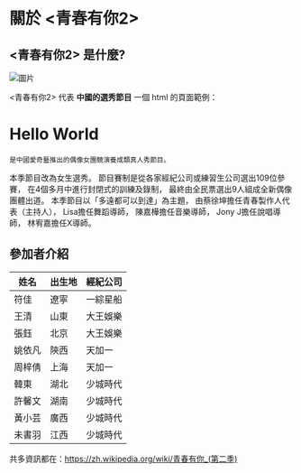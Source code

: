 # 關於 <青春有你2>
## <青春有你2> 是什麼?
![圖片](https://s.yimg.com/ny/api/res/1.2/pc2ytRpyZmfZGNcwKWlHEQ--~A/YXBwaWQ9aGlnaGxhbmRlcjtzbT0xO3c9NTAwO2g9MzUw/https://media-mbst-pub-ue1.s3.amazonaws.com/creatr-uploaded-images/2020-04/cf519700-7b12-11ea-bff6-089b9060ced2)



<青春有你2> 代表 **中國的選秀節目**
一個 html 的頁面範例：
        <meta charset="UTF-8">
        <meta name="viewport" content="width=device-width, initial-scale=1.0">
        <meta http-equiv="X-UA-Compatible" content="ie=edge">
                <title>青春有你2</title>
    </head>
    <body>
    <h1>Hello World</h1>
    </body>
    </html>

    是中國愛奇藝推出的偶像女團競演養成類真人秀節目。
本季節目改為女生選秀。
節目賽制是從各家經紀公司或練習生公司選出109位參賽，
在4個多月中進行封閉式的訓練及錄制，
最終由全民票選出9人組成全新偶像團體出道。
本季節目以「多遠都可以到達」為主題，
由蔡徐坤擔任青春製作人代表（主持人），
Lisa擔任舞蹈導師，
陳嘉樺擔任音樂導師，
Jony J擔任說唱導師，
林宥嘉擔任X導師。


## 參加者介紹

| 姓名    |     出生地   | 經紀公司    |
|--------|--------------|------------|
|  符佳  |      遼寧    |   一綜星船   |
|  王清  |      山東    |   大王娛樂   |
|  張鈺  |      北京    |   大王娛樂   |
|  姚依凡 |      陝西   |   天加一     |
|  周梓倩 |      上海   |   天加一     |
|  韓東   |      湖北   |   少城時代   |
|  許馨文 |      湖南   |   少城時代   |
|  黃小芸 |      廣西   |   少城時代   |
| 未書羽  |      江西   |   少城時代   |

共多資訊都在：https://zh.wikipedia.org/wiki/青春有你_(第二季)